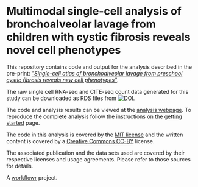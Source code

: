 # Multimodal single-cell analysis of bronchoalveolar lavage from children with cystic fibrosis reveals novel cell phenotypes

This repository contains code and output for the analysis described in the pre-print: [*"Single-cell atlas of bronchoalveolar lavage from preschool cystic fibrosis reveals new cell phenotypes"*](https://www.biorxiv.org/content/10.1101/2022.06.17.496207v2).

The raw single cell RNA-seq and CITE-seq count data generated for this study can be downloaded as RDS files from [![DOI](https://zenodo.org/badge/DOI/10.5281/zenodo.6651465.svg)](https://doi.org/10.5281/zenodo.6651465).

The code and analysis results can be viewed at the [analysis webpage](https://oshlacklab.com/paed-cf-cite-seq/). 
To reproduce the complete analysis follow the instructions on the [getting started](https://oshlacklab.com/paed-cf-cite-seq/gettingStarted.html) page.

The code in this analysis is covered by the [MIT license](https://choosealicense.com/licenses/mit/ "MIT License") and the written content is covered by a [Creative Commons CC-BY](https://choosealicense.com/licenses/cc-by-4.0/ "CC-BY License") license.

The associated publication and the data sets used are covered by their respective licenses and usage agreements. Please refer to those sources for details.

A [workflowr](https://workflowr.github.io/workflowr) project.

